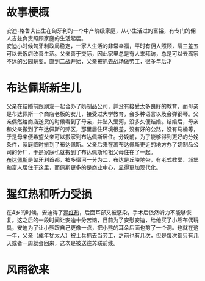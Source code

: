 # 故事梗概
安迪-格鲁夫出生在匈牙利的一个中产阶级家庭，从小生活过的富裕，有专门的佣人吉兹负责照顾家庭的生活起居。<br/>
安迪小时候匈牙利政局稳定，一家人生活的非常幸福，平时有佣人照顾，隔三差五可以去饭店改善生活。父亲善于交际，因此家里总是有人来拜访，总是可以去离家不远的公园玩耍。直到二战开始，父亲被抓去战场做劳工，很多年后才
# 布达佩斯新生儿
父亲在结婚前跟朋友一起合办了奶制品公司，并没有接受太多良好的教育，而母亲是布达佩斯一个商店老板的女儿，接受过大学教育，会多种语言以及会弹钢琴。父亲偶然给商店送货的时候看到了母亲，并坠入爱河，没多久便结婚。结婚后，母亲和父亲搬到了布达佩斯的郊区，那里居住环境很差，没有好的公路，没有马桶等，于是母亲便希望父亲可以搬家到布达佩斯居住。分娩前，为了能够得到更好的分娩条件，家庭临时搬到了布达佩斯。父亲后来在离布达佩斯更近的地方办了奶制品公司的分厂，于是家庭也就搬到了布达佩斯和祖父母住在了一起。<br/>
[布达佩斯](https://baike.baidu.com/item/%E5%B8%83%E8%BE%BE%E4%BD%A9%E6%96%AF/21868?fr=aladdin)是匈牙利首都，被多瑙河一分为二，布达是丘陵地带，有老式教堂、城堡和富人居住于这里，而佩斯更多的是商业中心，显得更加现代化。
# 猩红热和听力受损
在4岁的时候，安迪得了[猩红热](https://baike.baidu.com/item/%E7%8C%A9%E7%BA%A2%E7%83%AD)，后面耳部又被感染，手术后依然听力不能够恢复。这之后的一段时间让安迪十分苦恼，目前为了安慰安迪，给他买了小熊布偶玩具，安迪为了让小熊跟自己更像一点，把小熊的耳朵后面也剪了一个洞。也就在这一年，父亲（成年犹太人）被士兵抓去当劳工，之前也有几次，但是每次都只有几天或者一周就会回来，这次是被送往苏联前线。
# 风雨欲来
